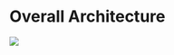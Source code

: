 # Overall Architecture

<a href="https://gitee.com/mindspore/docs/blob/r0.7/lite/docs/source_en/architecture.md" target="_blank"><img src="../_static/logo_source.png"></a>
